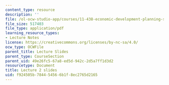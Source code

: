 ```yaml
---
content_type: resource
description: ''
file: /ol-ocw-studio-app/courses/11-438-economic-development-planning-spring-2020/f924505b784454566b1f8ec2765d2165_MIT11_438s20_lec2.pdf
file_size: 517403
file_type: application/pdf
learning_resource_types:
- Lecture Notes
license: https://creativecommons.org/licenses/by-nc-sa/4.0/
ocw_type: OCWFile
parent_title: Lecture Slides
parent_type: CourseSection
parent_uid: 49e26fc5-67a8-ed5d-942c-2d5a7ff1d3d2
resourcetype: Document
title: Lecture 2 slides
uid: f924505b-7844-5456-6b1f-8ec2765d2165
---
```

